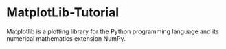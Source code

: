 # MatplotLib-Tutorial
Matplotlib is a plotting library for the Python programming language and its numerical mathematics extension NumPy.
